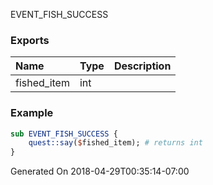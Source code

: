 EVENT_FISH_SUCCESS
### Exports
**Name**|**Type**|**Description**
:-----|:-----|:-----
fished_item|int|
### Example
```perl
sub EVENT_FISH_SUCCESS {
	quest::say($fished_item); # returns int
}
```

Generated On 2018-04-29T00:35:14-07:00